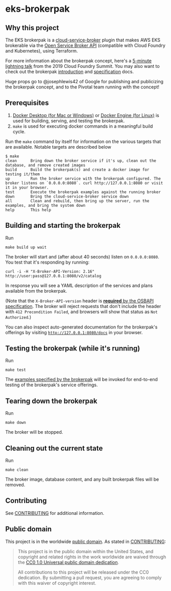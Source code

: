 # eks-brokerpak

## Why this project

The EKS brokerpak is a
[cloud-service-broker](https://github.com/pivotal/cloud-service-broker) plugin
that makes AWS EKS brokerable via the [Open Service Broker API](https://www.openservicebrokerapi.org/) (compatible with Cloud Foundry and Kubernetes), using Terraform.

For more information about the brokerpak concept, here's a [5-minute lightning
talk](https://www.youtube.com/watch?v=BXIvzEfHil0) from the 2019 Cloud Foundry Summit. You may also want to check out the brokerpak
[introduction](https://github.com/pivotal/cloud-service-broker/blob/master/docs/brokerpak-intro.md)
and
[specification](https://github.com/pivotal/cloud-service-broker/blob/master/docs/brokerpak-specification.md)
docs.

Huge props go to @josephlewis42 of Google for publishing and publicizing the
brokerpak concept, and to the Pivotal team running with the concept!

## Prerequisites

1. [Docker Desktop (for Mac or
Windows)](https://www.docker.com/products/docker-desktop) or [Docker Engine (for
Linux)](https://www.docker.com/products/container-runtime) is used for
building, serving, and testing the brokerpak.
1. `make` is used for executing docker commands in a meaningful build cycle. 

Run the `make` command by itself for information on the various targets that are available. Notable targets are described below

```
$ make
clean      Bring down the broker service if it's up, clean out the database, and remove created images
build      Build the brokerpak(s) and create a docker image for testing it/them
up         Run the broker service with the brokerpak configured. The broker listens on `0.0.0.0:8080`. curl http://127.0.0.1:8080 or visit it in your browser.
test       Execute the brokerpak examples against the running broker
down       Bring the cloud-service-broker service down
all        Clean and rebuild, then bring up the server, run the examples, and bring the system down
help       This help
```

## Building and starting the brokerpak 
Run 

```
make build up wait
```
The broker will start and (after about 40 seconds) listen on `0.0.0.0:8080`. You
test that it's responding by running:
```
curl -i -H "X-Broker-API-Version: 2.16" http://user:pass@127.0.0.1:8080/v2/catalog
```
In response you will see a YAML description of the services and plans available
from the brokerpak.

(Note that the `X-Broker-API-version` header is [**required** by the OSBAPI
specification](https://github.com/openservicebrokerapi/servicebroker/blob/master/spec.md#headers).
The broker will reject requests that don't include the header with `412
Precondition Failed`, and browsers will show that status as `Not Authorized`.)

You can also inspect auto-generated documentation for the brokerpak's offerings
by visiting [`http://127.0.0.1:8080/docs`](http://127.0.0.1:8080/docs) in your browser.

## Testing the brokerpak (while it's running)

Run 
```
make test
```

The [examples specified by the
brokerpak](https://github.com/pivotal/cloud-service-broker/blob/master/docs/brokerpak-specification.md#service-yaml-flie)
will be invoked for end-to-end testing of the brokerpak's service offerings.

## Tearing down the brokerpak

Run 

```
make down
```

The broker will be stopped.

## Cleaning out the current state

Run 
```
make clean
```
The broker image, database content, and any built brokerpak files will be removed.

## Contributing

See [CONTRIBUTING](CONTRIBUTING.md) for additional information.

## Public domain

This project is in the worldwide [public domain](LICENSE.md). As stated in [CONTRIBUTING](CONTRIBUTING.md):

> This project is in the public domain within the United States, and copyright and related rights in the work worldwide are waived through the [CC0 1.0 Universal public domain dedication](https://creativecommons.org/publicdomain/zero/1.0/).
>
> All contributions to this project will be released under the CC0 dedication. By submitting a pull request, you are agreeing to comply with this waiver of copyright interest.

